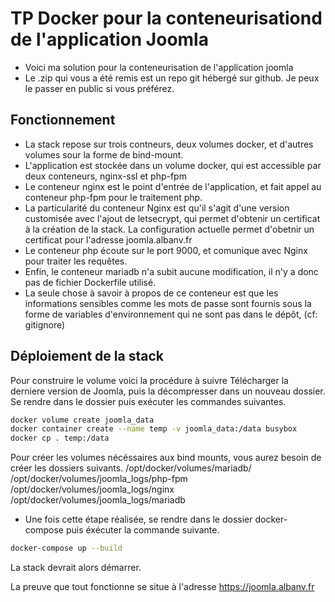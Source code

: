 # TP Docker pour la conteneurisationd de l'application Joomla

- Voici ma solution pour la conteneurisation de l'application joomla
- Le .zip qui vous a été remis est un repo git hébergé sur github. Je peux le passer en public si vous préférez.

## Fonctionnement 

- La stack repose sur trois contneurs, deux volumes docker, et d'autres volumes sour la forme de bind-mount.
- L'application est stockée dans un volume docker, qui est accessible par deux conteneurs, nginx-ssl et php-fpm
- Le conteneur nginx est le point d'entrée de l'application, et fait appel au conteneur php-fpm pour le traitement php. 
- La particularité du conteneur Nginx est qu'il s'agit d'une version customisée avec l'ajout de letsecrypt, qui permet d'obtenir un certificat à la   création de la stack. La configuration actuelle permet d'obetnir un certificat pour l'adresse joomla.albanv.fr
- Le conteneur php écoute sur le port 9000, et comunique avec Nginx pour traiter les requêtes.
- Enfin, le conteneur mariadb n'a subit aucune modification, il n'y a donc pas de fichier Dockerfile utilisé.
- La seule chose à savoir à propos de ce conteneur est que les informations sensibles comme les mots de passe sont fournis sous la forme de variables d'environnement qui ne sont pas dans le dépôt, (cf: gitignore)

## Déploiement de la stack 

  Pour construire le volume voici la procédure à suivre 
  Télécharger la derniere version de Joomla, puis la décompresser dans un nouveau dossier. 
  Se rendre dans le dossier puis exécuter les commandes suivantes.
  ```sh
  docker volume create joomla_data
  docker container create --name temp -v joomla_data:/data busybox
  docker cp . temp:/data
  ```
 
  Pour créer les volumes nécéssaires aux bind mounts, vous aurez besoin de créer les dossiers suivants.
  /opt/docker/volumes/mariadb/
  /opt/docker/volumes/joomla_logs/php-fpm
  /opt/docker/volumes/joomla_logs/nginx
  /opt/docker/volumes/joomla_logs/mariadb

 *  Une fois cette étape réalisée, se rendre dans le dossier docker-compose puis éxécuter la commande suivante.
  
  ```sh
  docker-compose up --build
  ```

  La stack devrait alors démarrer.
  
  La preuve que tout fonctionne se situe à l'adresse https://joomla.albanv.fr
  

  
  
